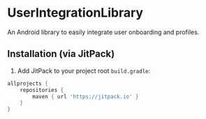 # UserIntegrationLibrary

An Android library to easily integrate user onboarding and profiles.

## Installation (via JitPack)
1. Add JitPack to your project root `build.gradle`:
```groovy
allprojects {
    repositories {
        maven { url 'https://jitpack.io' }
    }
}
